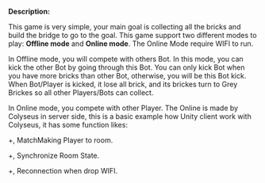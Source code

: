 **Description:**

This game is very simple, your main goal is collecting all the bricks and build the bridge to go to the goal. This game support two different modes to play: **Offline mode** and **Online mode**. The Online Mode require WIFI to run.

In Offline mode, you will compete with others Bot. In this mode, you can kick the other Bot by going through this Bot. You can only kick Bot when you have more bricks than other Bot, otherwise, you will be this Bot kick. When Bot/Player is kicked, it lose all brick, and its brickes turn to Grey Brickes so all other Players/Bots can collect.

In Online mode, you compete with other Player. The Online is made by Colyseus in server side, this is a basic example how Unity client work with Colyseus, it has some function likes:

+, MatchMaking Player to room.

+, Synchronize Room State.

+, Reconnection when drop WIFI.


